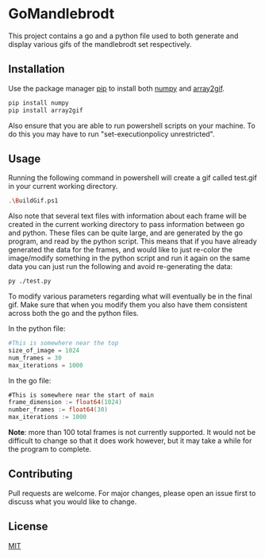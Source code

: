 # GoMandlebrodt

This project contains a go and a python file used to both generate and display various gifs of the mandlebrodt set respectively.

## Installation

Use the package manager [pip](https://pip.pypa.io/en/stable/) to install both [numpy](https://pypi.org/project/numpy/) and [array2gif](https://pypi.org/project/array2gif/).

```bash
pip install numpy
pip install array2gif
```
Also ensure that you are able to run powershell scripts on your machine. To do this you may have to run "set-executionpolicy unrestricted".

## Usage
Running the following command in powershell will create a gif called test.gif  in your current working directory.
```bash
.\BuildGif.ps1
```
Also note that several text files with information about each frame will be created in the current working directory to pass information between go and python. These files can be quite large, and are generated by the go program, and read by the python script. This means that if you have already generated the data for the frames, and would like to just re-color the image/modify something in the python script and run it again on the same data you can just run the following and avoid re-generating the data:

```bash
py ./test.py
```

To modify various parameters regarding what will eventually be in the final gif. Make sure that when you modify them you also have them consistent across both the go and the python files.

In the python file:
```python
#This is somewhere near the top
size_of_image = 1024
num_frames = 30
max_iterations = 1000

```
In the go file:
```go
#This is somewhere near the start of main
frame_dimension := float64(1024)
number_frames := float64(30)
max_iterations := 1000

```
**Note**: more than 100 total frames is not currently supported. It would not be difficult to change so that it does work however, but it may take a while for the program to complete.

## Contributing
Pull requests are welcome. For major changes, please open an issue first to discuss what you would like to change.

## License
[MIT](https://choosealicense.com/licenses/mit/)
